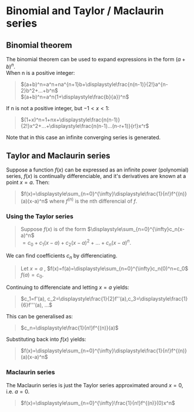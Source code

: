# Binomial and Taylor / Maclaurin series
## Binomial theorem
The binomial theorem can be used to expand expressions in the form $(a+b)^n$. \
When n is a positive integer:
> $(a+b)^n=a^n+na^{n+1}b+\displaystyle\frac{n(n-1)}{2!}a^{n-2}b^2+...+b^n$ \
> $(a+b)^n=a^n(1+\displaystyle\frac{b}{a})^n$

If n is not a positive integer, but $-1<x<1$:
> $(1+x)^n=1+nx+\displaystyle\frac{n(n-1)}{2!}x^2+...+\displaystyle\frac{n(n-1)...(n-r+1)}{r!}x^r$ 

Note that in this case an infinite converging series is generated.
## Taylor and Maclaurin series
Suppose a function $f(x)$ can be expressed as an infinite power (polynomial) series, $f(x)$ is continually differenciable, and it's derivatives are known at a point $x=a$. Then:
> $f(x)=\displaystyle\sum_{n=0}^{\infty}\displaystyle\frac{1}{n!}f^{(n)}(a)(x-a)^n$ where $f^{(n)}$ is the nth differencial of $f$.

### Using the Taylor series
> Suppose $f(x)$ is of the form $\displaystyle\sum_{n=0}^{\infty}c_n(x-a)^n$ \
> $=c_0+c_1(x-a)+c_2(x-a)^2+...+c_n(x-a)^n$.
> 
We can find coefficients $c_n$ by differenciating.
> Let $x=a$ , $f(x)=f(a)=\displaystyle\sum_{n=0}^{\infty}c_n(0)^n=c_0$ \
> $f(a)=c_0$.
> 
Continuing to differenciate and letting $x=a$ yields: 
> $c_1=f'(a), c_2=\displaystyle\frac{1}{2}f''(a),c_3=\displaystyle\frac{1}{6}f'''(a), ...$ 
> 
This can be generalised as:
> $c_n=\displaystyle\frac{1}{n!}f^{(n)}(a)$

Substituting back into $f(x)$ yields:
> $f(x)=\displaystyle\sum_{n=0}^{\infty}\displaystyle\frac{1}{n!}f^{(n)}(a)(x-a)^n$

### Maclaurin series
The Maclaurin series is just the Taylor series approximated around $x=0$, i.e. $a=0$.
> $f(x)=\displaystyle\sum_{n=0}^{\infty}\frac{1}{n!}f^{(n)}(0)x^n$